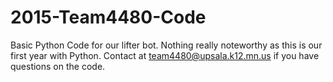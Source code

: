 # 2015-Team4480-Code
Basic Python Code for our lifter bot. Nothing really noteworthy as this is our first year with Python. 
Contact at team4480@upsala.k12.mn.us if you have questions on the code. 
